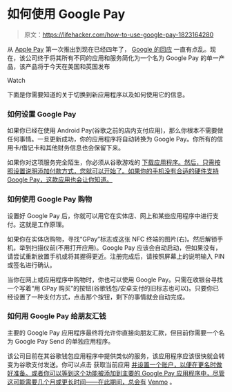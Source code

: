 # 如何使用 Google Pay

> 原文：<https://lifehacker.com/how-to-use-google-pay-1823164280>

从 [Apple Pay](https://lifehacker.com/how-to-get-started-with-apples-new-apple-pay-cash-1821168610) 第一次推出到现在已经四年了， [Google 的回应](https://lifehacker.com/google-wallet-gets-new-simpler-app-likely-preparing-f-1729775114) 一直有点乱。现在，该公司终于将其所有不同的应用和服务简化为一个名为 Google Pay 的单一产品，该产品将于今天在美国和英国发布

Watch

下面是你需要知道的关于切换到新应用程序以及如何使用它的信息。

### 如何设置 Google Pay

如果你已经在使用 Android Pay(谷歌之前的店内支付应用)，那么你根本不需要做任何事情。一旦更新成功，你的应用程序将自动转换为 Google Pay。你所有的信用卡/借记卡和其他财务信息也会保留下来。

如果你对这项服务完全陌生，你必须从谷歌游戏的 [下载应用程序。然后，只需按照设置说明添加付款方式，您就可以开始了。如果你的手机没有合适的硬件支持 Google Pay，这款应用也会让你知道。](https://play.google.com/store/apps/details?id=com.google.android.apps.walletnfcrel&hl=en)

### 如何使用 Google Pay 购物

设置好 Google Pay 后，你就可以用它在实体店、网上和某些应用程序中进行支付。这就是工作原理。

如果你在实体店购物，寻找“GPay”标志或这张 NFC 终端的图片(右)。然后解锁手机，举到扫描仪前(不用打开应用)。Google Pay 应该会自动启动，但如果没有，请尝试重新放置手机或将其握得更近。注册完成后，请按照屏幕上的说明输入 PIN 或签名进行确认。

当你在网上或应用程序中购物时，你也可以使用 Google Pay。只需在收银台寻找一个写着“用 GPay 购买”的按钮(谷歌钱包/安卓支付的旧标志也可以)。只要你已经设置了一种支付方式，点击那个按钮，剩下的事情就会自动完成。

### 如何用 Google Pay 给朋友汇钱

主要的 Google Pay 应用程序最终将允许你直接向朋友汇款，但目前你需要一个名为 Google Pay Send 的单独应用程序。

该公司目前在其谷歌钱包应用程序中提供类似的服务，该应用程序应该很快就会转变为谷歌支付发送。你可以点击 获取当前应用 [并设置一个账户，以便在更名时做好准备。或者你可以等到这个功能被添加到主要的 Google Pay 应用程序中，尽管这可能需要几个月或更长时间——在此期间，总会有](https://play.google.com/store/apps/details?id=com.google.android.apps.gmoney&hl=en) [Venmo](https://lifehacker.com/beware-venmo-payments-are-not-as-instantaneous-as-they-1787698667) 。